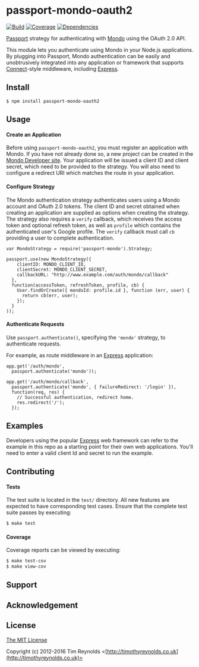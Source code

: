# passport-mondo-oauth2

[![Build](https://img.shields.io/travis/timReynolds/passport-mondo-oauth2.svg)](https://travis-ci.org/timReynolds/passport-mondo-oauth2)
[![Coverage](https://img.shields.io/coveralls/timReynolds/passport-mondo-oauth2.svg)](https://coveralls.io/r/timReynolds/passport-mondo-oauth2)
[![Dependencies](https://img.shields.io/david/timReynolds/passport-mondo-oauth2.svg)](https://david-dm.org/timReynolds/passport-mondo-oauth2)


[Passport](http://passportjs.org/) strategy for authenticating with [Mondo](http://www.getmondo.co.uk/)
using the OAuth 2.0 API.

This module lets you authenticate using Mondo in your Node.js applications.
By plugging into Passport, Mondo authentication can be easily and
unobtrusively integrated into any application or framework that supports
[Connect](http://www.senchalabs.org/connect/)-style middleware, including
[Express](http://expressjs.com/).

## Install

    $ npm install passport-mondo-oauth2

## Usage

#### Create an Application

Before using `passport-mondo-oauth2`, you must register an application with
Mondo.  If you have not already done so, a new project can be created in the
[Mondo Developer site](https://developers.getmondo.co.uk/).
Your application will be issued a client ID and client secret, which need to be
provided to the strategy.  You will also need to configure a redirect URI which
matches the route in your application.

#### Configure Strategy

The Mondo authentication strategy authenticates users using a Mondo account
and OAuth 2.0 tokens.  The client ID and secret obtained when creating an
application are supplied as options when creating the strategy.  The strategy
also requires a `verify` callback, which receives the access token and optional
refresh token, as well as `profile` which contains the authenticated user's
Google profile.  The `verify` callback must call `cb` providing a user to
complete authentication.

    var MondoStrategy = require('passport-mondo').Strategy;

    passport.use(new MondoStrategy({
        clientID: MONDO_CLIENT_ID,
        clientSecret: MONDO_CLIENT_SECRET,
        callbackURL: "http://www.example.com/auth/mondo/callback"
      },
      function(accessToken, refreshToken, profile, cb) {
        User.findOrCreate({ mondoId: profile.id }, function (err, user) {
          return cb(err, user);
        });
      }
    ));

#### Authenticate Requests

Use `passport.authenticate()`, specifying the `'mondo'` strategy, to
authenticate requests.

For example, as route middleware in an [Express](http://expressjs.com/)
application:

    app.get('/auth/mondo',
      passport.authenticate('mondo'));

    app.get('/auth/mondo/callback',
      passport.authenticate('mondo', { failureRedirect: '/login' }),
      function(req, res) {
        // Successful authentication, redirect home.
        res.redirect('/');
      });

## Examples

Developers using the popular [Express](http://expressjs.com/) web framework can
refer to the example in this repo as a starting point for their own web applications.
You'll need to enter a valid client Id and secret to run the example.

## Contributing

#### Tests

The test suite is located in the `test/` directory.  All new features are
expected to have corresponding test cases.  Ensure that the complete test suite
passes by executing:

```bash
$ make test
```

#### Coverage

Coverage reports can be viewed by executing:

```bash
$ make test-cov
$ make view-cov
```

## Support

## Acknowledgement

## License

[The MIT License](http://opensource.org/licenses/MIT)

Copyright (c) 2012-2016 Tim Reynolds <[http://timothyreynolds.co.uk](http://timothyreynolds.co.uk)>
